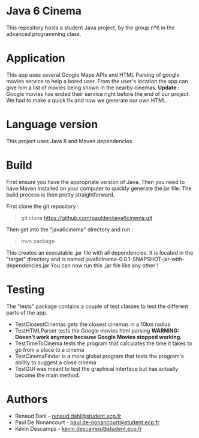 # Java 6 Cinema

This repository hosts a student Java project, by the group n°6 in the advanced programming class. 

# Application 

This app uses several Google Maps APIs and HTML Parsing of google movies service to help a bored user. 
From the user's location the app can give him a list of movies being shown in the nearby cinemas.
**Update :** Google movies has ended their service right before the end of our project. We had to make a quick fix and now we generate our own HTML. 

# Language version

This project uses Java 8 and Maven dependencies.

# Build

First ensure you have the appropriate version of Java. Then you need to have Maven installed on your computer to quickly generate the jar file.
The build process is then pretty straightforward.

First clone the git repository :
> git clone https://github.com/paulden/java6cinema.git

Then get into the "java6cinema" directory and run :
> mvn package

This creates an executable .jar file with all dependencies.
It is located in the "target" directory and is named java6cinema-0.0.1-SNAPSHOT-jar-with-dependencies.jar
You can now run this .jar file like any other !

# Testing 

The "tests" package contains a couple of test classes to test the different parts of the app.
- TestClosestCinemas gets the closest cinemas in a 10km radius
- TestHTMLParser tests the Google movies html parsing **WARNING: Doesn't work anymore because Google Movies stopped working.**
- TestTimeToCinema tests the program that calculates the time it takes to go from a place to a cinema
- TestCinemaFinder is a more global program that tests the program's ability to suggest a close cinema
- TestGUI was meant to test the graphical interface but has actually become the main method. 

# Authors

- Renaud Dahl - renaud.dahl@student.ecp.fr
- Paul De Nonancourt - paul.de-nonancourt@student.ecp.fr
- Kévin Descamps - kevin.descamps@student.ecp.fr



